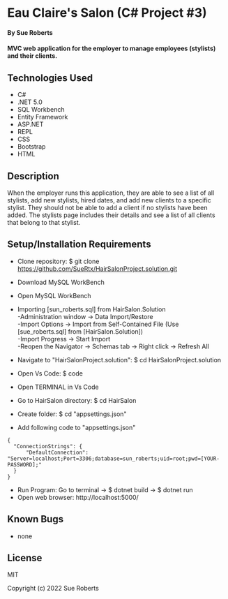 # Eau Claire's Salon (C# Project #3)

#### By Sue Roberts

####  MVC web application for the employer to manage employees (stylists) and their clients.

## Technologies Used

* C#
* .NET 5.0
* SQL Workbench
* Entity Framework
* ASP.NET
* REPL
* CSS
* Bootstrap
* HTML

## Description

When the employer runs this application, they are able to see a list of all stylists, add new stylists, hired dates, and add new clients to a specific stylist. They should not be able to add a client if no stylists have been added. The stylists page  includes their details and see a list of all clients that belong to that stylist. 

## Setup/Installation Requirements

* Clone repository: $ git clone https://github.com/SueRtx/HairSalonProject.solution.git  
    
* Download MySQL WorkBench
* Open MySQL WorkBench
* Importing [sun_roberts.sql] from HairSalon.Solution   
  -Administration window → Data Import/Restore   
  -Import Options → Import from Self-Contained File
  (Use [sue_roberts.sql] from [HairSalon.Solution])  
  -Import Progress → Start Import  
  -Reopen the Navigator → Schemas tab → Right click → Refresh All   
    
* Navigate to "HairSalonProject.solution": $ cd HairSalonProject.solution
* Open Vs Code: $ code 
* Open TERMINAL in Vs Code
* Go to HairSalon directory:  $ cd HairSalon
* Create folder:  $ cd "appsettings.json"
* Add following code to "appsettings.json"
```
{
  "ConnectionStrings": {
      "DefaultConnection": "Server=localhost;Port=3306;database=sun_roberts;uid=root;pwd=[YOUR-PASSWORD];"
  }
}

```  
* Run Program: Go to terminal → $ dotnet build → $ dotnet run  
* Open web browser: http://localhost:5000/  

## Known Bugs

* none

## License

MIT

Copyright (c) 2022 Sue Roberts
